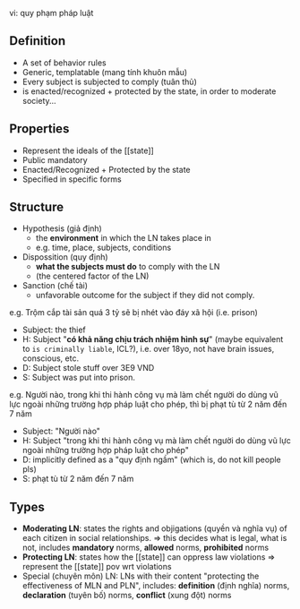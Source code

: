 vi: quy phạm pháp luật

## Definition
- A set of behavior rules
- Generic, templatable (mang tính khuôn mẫu)
- Every subject is subjected to comply (tuân thủ)
- is enacted/recognized + protected by the state, in order to moderate society...

## Properties
- Represent the ideals of the [[state]]
- Public mandatory
- Enacted/Recognized + Protected by the state
- Specified in specific forms

## Structure
- Hypothesis (giả định)
	- the **environment** in which the LN takes place in
	- e.g. time, place, subjects, conditions
- Dispossition (quy định)
	- **what the subjects must do** to comply with the LN
	- (the centered factor of the LN)
- Sanction (chế tài)
	- unfavorable outcome for the subject if they did not comply.

e.g. Trộm cắp tài sản quá 3 tỷ sẽ bị nhét vào đáy xã hội (i.e. prison)
- Subject: the thief
- H: Subject "**có khả năng chịu trách nhiệm hình sự**" (maybe equivalent to `is criminally liable`, ICL?), i.e. over 18yo, not have brain issues, conscious, etc.
- D: Subject stole stuff over 3E9 VND
- S: Subject was put into prison.

e.g. Người nào, trong khi thi hành công vụ mà làm chết người do dùng vũ lực ngoài những trường hợp pháp luật cho phép, thì bị phạt tù từ 2 năm đến 7 năm
- Subject: "Người nào"
- H: Subject "trong khi thi hành công vụ mà làm chết người do dùng vũ lực ngoài những trường hợp pháp luật cho phép"
- D: implicitly defined as a "quy định ngầm" (which is, do not kill people pls)
- S: phạt tù từ 2 năm đến 7 năm

## Types
- **Moderating LN**: states the rights and objigations (quyền và nghĩa vụ) of each citizen in social relationships. => this decides what is legal, what is not, includes **mandatory** norms, **allowed** norms, **prohibited** norms
- **Protecting LN**: states how the [[state]] can oppress law violations => represent the [[state]] pov wrt violations
- Special (chuyên môn) LN: LNs with their content "protecting the effectiveness of MLN and PLN", includes: **definition** (định nghĩa) norms, **declaration** (tuyên bố) norms, **conflict** (xung đột) norms




